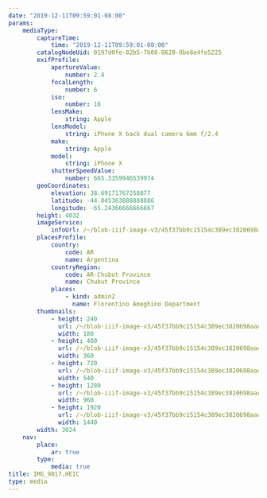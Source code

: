 ```yaml
---
date: "2019-12-11T09:59:01-08:00"
params:
    mediaType:
        captureTime:
            time: "2019-12-11T09:59:01-08:00"
        catalogNodeUid: 0197d0fe-82b5-7b08-8628-8be8e4fe5225
        exifProfile:
            apertureValue:
                number: 2.4
            focalLength:
                number: 6
            iso:
                number: 16
            lensMake:
                string: Apple
            lensModel:
                string: iPhone X back dual camera 6mm f/2.4
            make:
                string: Apple
            model:
                string: iPhone X
            shutterSpeedValue:
                number: 665.3359946539974
        geoCoordinates:
            elevation: 38.69171767258077
            latitude: -44.045363888888886
            longitude: -65.24366666666667
        height: 4032
        imageService:
            infoUrl: /~/blob-iiif-image-v3/45f37bb9c15154c389ec3820698aac48c072f8ff8738bcd986f65c93ede942f7/info.json
        placesProfile:
            country:
                code: AR
                name: Argentina
            countryRegion:
                code: AR-Chubut Province
                name: Chubut Province
            places:
                - kind: admin2
                  name: Florentino Ameghino Department
        thumbnails:
            - height: 240
              url: /~/blob-iiif-image-v3/45f37bb9c15154c389ec3820698aac48c072f8ff8738bcd986f65c93ede942f7/full/180%2C240/0/default.jpg
              width: 180
            - height: 480
              url: /~/blob-iiif-image-v3/45f37bb9c15154c389ec3820698aac48c072f8ff8738bcd986f65c93ede942f7/full/360%2C480/0/default.jpg
              width: 360
            - height: 720
              url: /~/blob-iiif-image-v3/45f37bb9c15154c389ec3820698aac48c072f8ff8738bcd986f65c93ede942f7/full/540%2C720/0/default.jpg
              width: 540
            - height: 1280
              url: /~/blob-iiif-image-v3/45f37bb9c15154c389ec3820698aac48c072f8ff8738bcd986f65c93ede942f7/full/960%2C1280/0/default.jpg
              width: 960
            - height: 1920
              url: /~/blob-iiif-image-v3/45f37bb9c15154c389ec3820698aac48c072f8ff8738bcd986f65c93ede942f7/full/1440%2C1920/0/default.jpg
              width: 1440
        width: 3024
    nav:
        place:
            ar: true
        type:
            media: true
title: IMG_9017.HEIC
type: media
---
```

